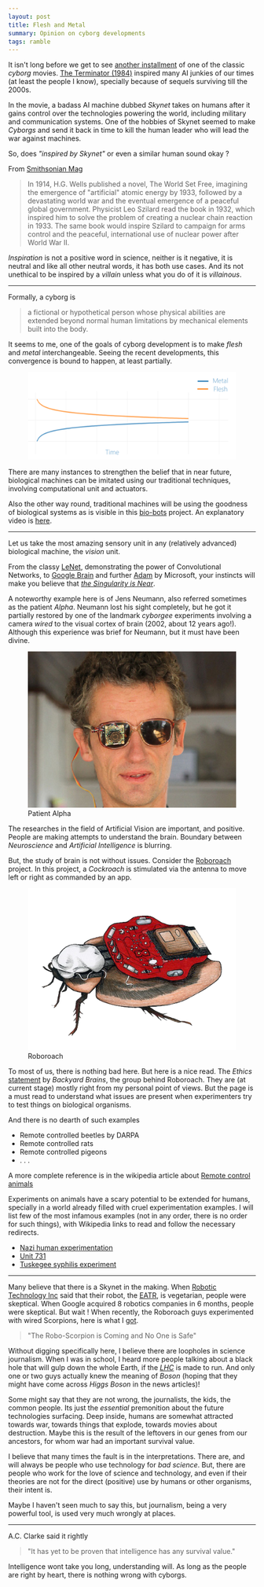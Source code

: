 ```yaml
---
layout: post
title: Flesh and Metal
summary: Opinion on cyborg developments
tags: ramble
---
```


<span class="dropcap">I</span>t isn't long before we get to see
[another installment](http://www.imdb.com/title/tt1340138/) of one of the
classic *cyborg* movies.
[The Terminator (1984)](http://www.imdb.com/title/tt0088247/) inspired many AI
junkies of our times (at least the people I know), specially because of sequels
surviving till the 2000s.

In the movie, a badass AI machine dubbed *Skynet* takes on humans after it
gains control over the technologies powering the world, including military and
communication systems. One of the hobbies of Skynet seemed to make *Cyborgs*
and send it back in time to kill the human leader who will lead the war against
machines.

So, does *"inspired by Skynet"* or even a similar human sound okay ?

From
[Smithsonian Mag](http://www.smithsonianmag.com/science-nature/ten-inventions-inspired-by-science-fiction-128080674/?no-ist)

>In 1914, H.G. Wells published a novel, The World Set Free, imagining the
>emergence of "artificial" atomic energy by 1933, followed by a devastating
>world war and the eventual emergence of a peaceful global government. Physicist
>Leo Szilard read the book in 1932, which inspired him to solve the problem of
>creating a nuclear chain reaction in 1933. The same book would inspire Szilard
>to campaign for arms control and the peaceful, international use of nuclear
>power after World War II.

*Inspiration* is not a positive word in science, neither is it negative, it is
neutral and like all other neutral words, it has both use cases. And its not
unethical to be inspired by a *villain* unless what you do of it is
*villainous*.

---

Formally, a cyborg is

> a fictional or hypothetical person whose physical abilities are extended
> beyond normal human limitations by mechanical elements built into the body.

It seems to me, one of the goals of cyborg development is to make *flesh* and
*metal* interchangeable. Seeing the recent developments, this convergence is
bound to happen, at least partially.

<figure>
<img src="/images/posts/flesh/convergence.png">
</figure>

There are many instances to strengthen the belief that in near future,
biological machines can be imitated using our traditional techniques, involving
computational unit and actuators.

Also the other way round, traditional machines will be using the goodness of
biological systems as is visible in this
[bio-bots](http://news.illinois.edu/news/12/1115bio-bots_RashidBashir.html)
project. An explanatory video is
[here](https://www.youtube.com/watch?v=skCzl7FlM34).

---

Let us take the most amazing sensory unit in any (relatively advanced)
biological machine, the *vision* unit.

From the classy [LeNet](http://yann.lecun.com/exdb/lenet/), demonstrating the
power of Convolutional Networks, to
[Google Brain](http://en.wikipedia.org/wiki/Google_Brain) and further
[Adam](http://research.microsoft.com/en-us/news/features/dnnvision-071414.aspx)
by Microsoft, your instincts will make you believe that
*[the Singularity is Near](https://www.goodreads.com/book/show/83518.The_Singularity_is_Near)*.

A noteworthy example here is of Jens Neumann, also referred sometimes as the
patient *Alpha*. Neumann lost his sight completely, but he got it partially
restored by one of the landmark *cyborgee* experiments involving a camera
*wired* to the visual cortex of brain (2002, about 12 years ago!). Although
this experience was brief for Neumann, but it must have been divine.

<figure>
	<img src="/images/posts/flesh/alpha.png">
	<figcaption>Patient Alpha</figcaption>
</figure>

The researches in the field of Artificial Vision are important, and positive.
People are making attempts to understand the brain. Boundary between
*Neuroscience* and *Artificial Intelligence* is blurring.

But, the study of brain is not without issues.
Consider the [Roboroach](https://backyardbrains.com/products/roboroach) project.
In this project, a *Cockroach* is stimulated via the antenna to move left or
right as commanded by an app.

<figure>
	<img src="/images/posts/flesh/roboroach.png">
	<figcaption>Roboroach</figcaption>
</figure>

To most of us, there is nothing bad here.
But here is a nice read.
The *Ethics*
[statement](http://wiki.backyardbrains.com/Ethical_Issues_Regarding_Using_Invertebrates_in_Education)
by *Backyard Brains*, the group behind Roboroach. They are (at current stage)
mostly right from my personal point of views. But the page is a must read to
understand what issues are present when experimenters try to test things on
biological organisms.

And there is no dearth of such examples

- Remote controlled beetles by DARPA
- Remote controlled rats
- Remote controlled pigeons
- . . .

A more complete reference is in the wikipedia article about
[Remote control animals](http://en.wikipedia.org/wiki/Remote_control_animal)

Experiments on animals have a scary potential to be extended for humans,
specially in a world already filled with cruel experimentation examples. I will
list few of the most infamous examples (not in any order, there is no order for
such things), with Wikipedia links to read and follow the necessary redirects.

- [Nazi human experimentation](http://en.wikipedia.org/wiki/Nazi_human_experimentation)
- [Unit 731](http://en.wikipedia.org/wiki/Unit_731)
- [Tuskegee syphilis experiment](http://en.wikipedia.org/wiki/Tuskegee_syphilis_experiment)

---

Many believe that there is a Skynet in the making. When
[Robotic Technology Inc](http://www.robotictechnologyinc.com/index.php/home)
said that their robot, the
[EATR](http://www.robotictechnologyinc.com/index.php/EATR), is vegetarian,
people were skeptical. When Google acquired 8 robotics companies in 6 months,
people were skeptical. But wait ! When recently, the Roboroach guys experimented
with wired Scorpions, here is what I
[got](http://www.popularmechanics.com/science/health/nueroscience/the-robo-scorpion-is-coming-and-no-one-is-safe-17035113).

> "The Robo-Scorpion is Coming and No One is Safe"

Without digging specifically here, I believe there are loopholes in science
journalism. When I was in school, I heard more people talking about a black hole
that will gulp down the whole Earth, if the
*[LHC](http://en.wikipedia.org/wiki/Large_Hadron_Collider)* is made to run.
And only one or two guys actually knew the meaning of *Boson* (hoping that they
might have come across *Higgs Boson* in the news articles)!

Some might say that they are not wrong, the journalists, the kids, the common
people. Its just the *essential* premonition about the future technologies
surfacing. Deep inside, humans are somewhat attracted towards war, towards
things that explode, towards movies about destruction. Maybe this is the result
of the leftovers in our genes from our ancestors, for whom war had an important
survival value.

I believe that many times the fault is in the interpretations. There are, and
will always be people who use technology for *bad science*. But, there are
people who work for the love of science and technology, and even if their
theories are not for the direct (positive) use by humans or other organisms,
their intent is.

Maybe I haven't seen much to say this, but journalism, being a very powerful
tool, is used very much wrongly at places.

---

A.C. Clarke said it rightly

> "It has yet to be proven that intelligence has any survival value."

Intelligence wont take you long, understanding will. As long as the people are
right by heart, there is nothing wrong with cyborgs.

